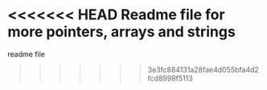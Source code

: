 <<<<<<< HEAD
Readme file for more pointers, arrays and strings
=======
readme file
>>>>>>> 3e3fc884131a28fae4d055bfa4d2fcd8998f5113
